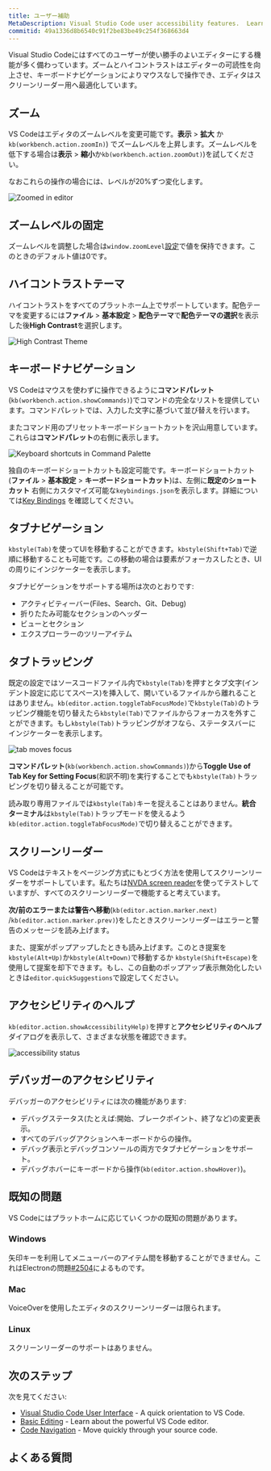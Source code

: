 ```yaml
---
title: ユーザー補助
MetaDescription: Visual Studio Code user accessibility features.  Learn here about the various ways VS Code aids user accessibility.
commitid: 49a1336d8b6540c91f2be83be49c254f368663d4
---
```


Visual Studio Codeにはすべてのユーザーが使い勝手のよいエディターにする機能が多く備わっています。ズームとハイコントラストはエディターの可読性を向上させ、キーボードナビゲーションによりマウスなしで操作でき、エディタはスクリーンリーダー用へ最適化しています。

## ズーム

VS Codeはエディタのズームレベルを変更可能です。**表示** > **拡大** か `kb(workbench.action.zoomIn)`) でズームレベルを上昇します。ズームレベルを低下する場合は**表示** > **縮小**か`kb(workbench.action.zoomOut)`)を試してください。

なおこれらの操作の場合には、レベルが20%ずつ変化します。

![Zoomed in editor](images/accessibility/zoomed-in.png)

## ズームレベルの固定

ズームレベルを調整した場合は`window.zoomLevel`[設定](/docs/getstarted/settings.md)で値を保持できます。このときのデフォルト値は0です。

## ハイコントラストテーマ

ハイコントラストをすべてのプラットホーム上でサポートしています。配色テーマを変更するには**ファイル** > **基本設定** > **配色テーマ**で**配色テーマの選択**を表示した後**High Contrast**を選択します。

![High Contrast Theme](images/accessibility/high-contrast.png)

## キーボードナビゲーション

VS Codeはマウスを使わずに操作できるように**コマンドパレット** (`kb(workbench.action.showCommands)`)でコマンドの完全なリストを提供しています。コマンドパレットでは、入力した文字に基づいて並び替えを行います。

またコマンド用のプリセットキーボードショートカットを沢山用意しています。これらは**コマンドパレット**の右側に表示します。

![Keyboard shortcuts in Command Palette](images/accessibility/keyboard-shortcuts.png)

独自のキーボードショートカットも設定可能です。キーボードショートカット(**ファイル** > **基本設定** > **キーボードショートカット**)は、左側に**既定のショートカット** 右側にカスタマイズ可能な`keybindings.json`を表示します。詳細については[Key Bindings](/docs/getstarted/keybindings.md) を確認してください。

## タブナビゲーション

`kbstyle(Tab)`を使ってUIを移動することができます。`kbstyle(Shift+Tab)`で逆順に移動することも可能です。この移動の場合は要素がフォーカスしたとき、UIの周りにインジケーターを表示します。

タブナビゲーションをサポートする場所は次のとおりです:

* アクティビティーバー(Files、Search、Git、Debug)
* 折りたたみ可能なセクションのヘッダー
* ビューとセクション
* エクスプローラーのツリーアイテム

## タブトラッピング

既定の設定ではソースコードファイル内で`kbstyle(Tab)`を押すとタブ文字(インデント設定に応じてスペース)を挿入して、開いているファイルから離れることはありません。`kb(editor.action.toggleTabFocusMode)`で`kbstyle(Tab)`のトラッピング機能を切り替えたら`kbstyle(Tab)`でファイルからフォーカスを外すことができます。もし`kbstyle(Tab)`トラッピングがオフなら、ステータスバーにインジケーターを表示します。

![tab moves focus](images/accessibility/tab-moves-focus.png)

**コマンドパレット**(`kb(workbench.action.showCommands)`)から**Toggle Use of Tab Key for Setting Focus**(和訳不明)を実行することでも`kbstyle(Tab)`トラッピングを切り替えることが可能です。

読み取り専用ファイルでは`kbstyle(Tab)`キーを捉えることはありません。**統合ターミナル**は`kbstyle(Tab)`トラップモードを使えるよう`kb(editor.action.toggleTabFocusMode)`で切り替えることができます。

## スクリーンリーダー

VS Codeはテキストをページング方式にもとづく方法を使用してスクリーンリーダーをサポートしています。私たちは[NVDA screen reader](http://www.nvaccess.org)を使ってテストしていますが、すべてのスクリーンリーダーで機能すると考えています。

**次/前のエラーまたは警告へ移動**(`kb(editor.action.marker.next)` /`kb(editor.action.marker.prev)`)をしたときスクリーンリーダーはエラーと警告のメッセージを読み上げます。

また、提案がポップアップしたときも読み上げます。このとき提案を`kbstyle(Alt+Up)`か`kbstyle(Alt+Down)`で移動するか `kbstyle(Shift+Escape)`を使用して提案を却下できます。もし、この自動のポップアップ表示無効化したいときは`editor.quickSuggestions`で設定してください。

## アクセシビリティのヘルプ

`kb(editor.action.showAccessibilityHelp)`を押すと**アクセシビリティのヘルプ**ダイアログを表示して、さまざまな状態を確認できます。

![accessibility status](images/accessibility/status.png)

## デバッガーのアクセシビリティ

デバッガーのアクセシビリティには次の機能があります:

* デバッグステータス(たとえば:開始、ブレークポイント、終了など)の変更表示。
* すべてのデバッグアクションへキーボードからの操作。
* デバッグ表示とデバッグコンソールの両方でタブナビゲーションをサポート。
* デバッグホバーにキーボードから操作(`kb(editor.action.showHover)`)。

## 既知の問題

VS Codeにはプラットホームに応じていくつかの既知の問題があります。

### Windows

矢印キーを利用してメニューバーのアイテム間を移動することができません。これはElectronの問題[#2504](https://github.com/atom/electron/issues/2504)によるものです。

### Mac

VoiceOverを使用したエディタのスクリーンリーダーは限られます。

### Linux

スクリーンリーダーのサポートはありません。

## 次のステップ

次を見てください:

* [Visual Studio Code User Interface](/docs/getstarted/userinterface.md) - A quick orientation to VS Code.
* [Basic Editing](/docs/userguide/codebasics.md) - Learn about the powerful VS Code editor.
* [Code Navigation](/docs/userguide/editingevolved.md) - Move quickly through your source code.

## よくある質問
